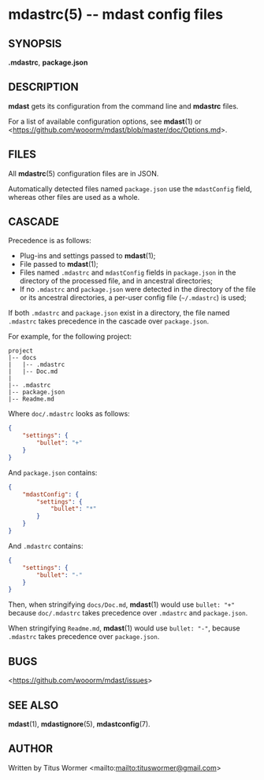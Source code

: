 # mdastrc(5) -- mdast config files

## SYNOPSIS

**.mdastrc**, **package.json**

## DESCRIPTION

**mdast** gets its configuration from the command line and **mdastrc** files.

For a list of available configuration options, see **mdast**(1) or <<https://github.com/wooorm/mdast/blob/master/doc/Options.md>>.

## FILES

All **mdastrc**(5) configuration files are in JSON.

Automatically detected files named `package.json` use the `mdastConfig` field, whereas other files are used as a whole.

## CASCADE

Precedence is as follows:

*   Plug-ins and settings passed to **mdast**(1);
*   File passed to **mdast**(1);
*   Files named `.mdastrc` and `mdastConfig` fields in `package.json` in the directory of the processed file, and in ancestral directories;
*   If no `.mdastrc` and `package.json` were detected in the directory of the file or its ancestral directories, a per-user config file (`~/.mdastrc`) is used;

If both `.mdastrc` and `package.json` exist in a directory, the file named `.mdastrc` takes precedence in the cascade over `package.json`.

For example, for the following project:

```text
project
|-- docs
|   |-- .mdastrc
|   |-- Doc.md
|
|-- .mdastrc
|-- package.json
|-- Readme.md
```

Where `doc/.mdastrc` looks as follows:

```json
{
    "settings": {
        "bullet": "+"
    }
}
```

And `package.json` contains:

```json
{
    "mdastConfig": {
        "settings": {
            "bullet": "*"
        }
    }
}
```

And `.mdastrc` contains:

```json
{
    "settings": {
        "bullet": "-"
    }
}
```

Then, when stringifying `docs/Doc.md`, **mdast**(1) would use `bullet: "+"` because `doc/.mdastrc` takes precedence over `.mdastrc` and `package.json`.

When stringifying `Readme.md`, **mdast**(1) would use `bullet: "-"`, because `.mdastrc` takes precedence over `package.json`.

## BUGS

<<https://github.com/wooorm/mdast/issues>>

## SEE ALSO

**mdast**(1), **mdastignore**(5), **mdastconfig**(7).

## AUTHOR

Written by Titus Wormer <mailto:<mailto:tituswormer@gmail.com>>
